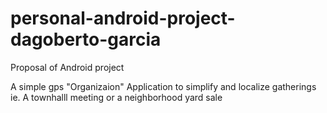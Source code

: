 # personal-android-project-dagoberto-garcia


Proposal of Android project 



A simple gps "Organizaion" Application to simplify and localize gatherings ie. A townhalll meeting or a neighborhood yard sale
